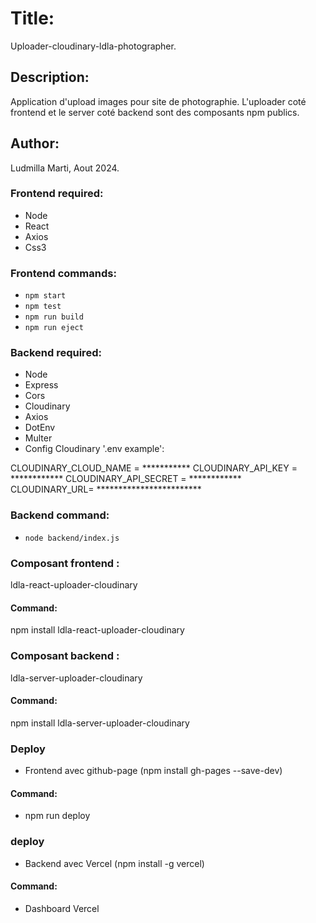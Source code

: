 # Title:

Uploader-cloudinary-ldla-photographer.

## Description:

Application d'upload images pour site de photographie. L'uploader coté frontend et le server coté backend sont des composants npm publics.

## Author: 
Ludmilla Marti, Aout 2024.

### Frontend required: 
- Node
- React
- Axios
- Css3

### Frontend commands:
- `npm start`
- `npm test`
- `npm run build`
- `npm run eject`

### Backend required: 
- Node
- Express
- Cors
- Cloudinary
- Axios
- DotEnv
- Multer
- Config Cloudinary '.env example': 

CLOUDINARY_CLOUD_NAME = ***********
CLOUDINARY_API_KEY = ************
CLOUDINARY_API_SECRET = ************
CLOUDINARY_URL= ************************

### Backend command:
- `node backend/index.js`

### Composant frontend :
ldla-react-uploader-cloudinary

#### Command:
npm install ldla-react-uploader-cloudinary

### Composant backend :
ldla-server-uploader-cloudinary

#### Command:
npm install ldla-server-uploader-cloudinary

### Deploy
- Frontend avec github-page (npm install gh-pages --save-dev)

#### Command:
- npm run deploy

### deploy
- Backend avec Vercel (npm install -g vercel)

#### Command:
- Dashboard Vercel